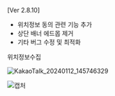 [Ver 2.8.10]
- 위치정보 동의 관련 기능 추가
- 상단 배너 에드몹 제거
- 기타 버그 수정 및 최적화

위치정보수집

![KakaoTalk_20240112_145746329](https://github.com/seonghooony/KovihouseVR-iOS-Screenshot/assets/91402556/afc7af35-7da3-4d45-830f-4b1e23b85678)

![캡처](https://github.com/seonghooony/KovihouseVR-iOS-Screenshot/assets/91402556/11885014-6b07-48d6-80ed-701ea5f8422f)
